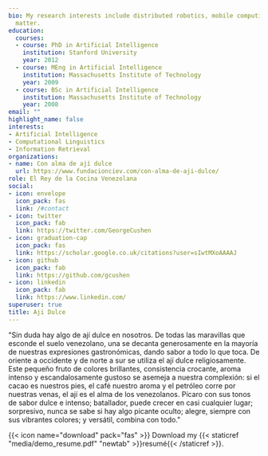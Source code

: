 ```yaml
---
bio: My research interests include distributed robotics, mobile computing and programmable
  matter.
education:
  courses:
  - course: PhD in Artificial Intelligence
    institution: Stanford University
    year: 2012
  - course: MEng in Artificial Intelligence
    institution: Massachusetts Institute of Technology
    year: 2009
  - course: BSc in Artificial Intelligence
    institution: Massachusetts Institute of Technology
    year: 2008
email: ""
highlight_name: false
interests:
- Artificial Intelligence
- Computational Linguistics
- Information Retrieval
organizations:
- name: Con alma de ají dulce
  url: https://www.fundacionciev.com/con-alma-de-aji-dulce/
role: El Rey de la Cocina Venezolana
social:
- icon: envelope
  icon_pack: fas
  link: /#contact
- icon: twitter
  icon_pack: fab
  link: https://twitter.com/GeorgeCushen
- icon: graduation-cap
  icon_pack: fas
  link: https://scholar.google.co.uk/citations?user=sIwtMXoAAAAJ
- icon: github
  icon_pack: fab
  link: https://github.com/gcushen
- icon: linkedin
  icon_pack: fab
  link: https://www.linkedin.com/
superuser: true
title: Aji Dulce
---
```


"Sin duda hay algo de ají dulce en nosotros. De todas las maravillas que esconde el suelo venezolano, una se decanta generosamente en la mayoría de nuestras expresiones gastronómicas, dando sabor a todo lo que toca. De oriente a occidente y de norte a sur se utiliza el ají dulce religiosamente. Este pequeño fruto de colores brillantes, consistencia crocante, aroma intenso y escandalosamente gustoso se asemeja a nuestra complexión: si el cacao es nuestros pies, el café nuestro aroma y el petróleo corre por nuestras venas, el ají es el alma de los venezolanos. Pícaro con sus tonos de sabor dulce e intenso; batallador, puede crecer en casi cualquier lugar; sorpresivo, nunca se sabe si hay algo picante oculto; alegre, siempre con sus vibrantes colores; y versátil, combina con todo."

{{< icon name="download" pack="fas" >}} Download my {{< staticref "media/demo_resume.pdf" "newtab" >}}resumé{{< /staticref >}}.
